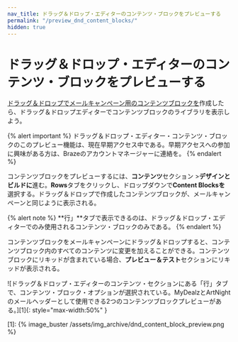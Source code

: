 ```yaml
---
nav_title: ドラッグ＆ドロップ・エディターのコンテンツ・ブロックをプレビューする
permalink: "/preview_dnd_content_blocks/"
hidden: true
---
```


# ドラッグ＆ドロップ・エディターのコンテンツ・ブロックをプレビューする

[ドラッグ＆ドロップでメールキャンペーン用のコンテンツブロックを]({{site.baseurl}}/user_guide/message_building_by_channel/email/drag_and_drop/dnd_content_blocks/)作成したら、ドラッグ＆ドロップエディターでコンテンツブロックのライブラリを表示しよう。

{% alert important %}
ドラッグ＆ドロップ・エディター・コンテンツ・ブロックのこのプレビュー機能は、現在早期アクセス中である。早期アクセスへの参加に興味がある方は、Brazeのアカウントマネージャーに連絡を。
{% endalert %}

コンテンツブロックをプレビューするには、**コンテンツ**セクション >**デザインとビルドに**進む。**Rows**タブをクリックし、ドロップダウンで**Content Blocksを**選択する。ドラッグ＆ドロップで作成したコンテンツブロックが、メールキャンペーンと同じように表示される。 

{% alert note %}
**行」**タブで表示できるのは、ドラッグ＆ドロップ・エディターでのみ使用されるコンテンツ・ブロックのみである。
{% endalert %}

コンテンツブロックをメールキャンペーンにドラッグ＆ドロップすると、コンテンツブロック内のすべてのコンテンツに変更を加えることができる。コンテンツブロックにリキッドが含まれている場合、**プレビュー＆テスト**セクションにリキッドが表示される。

![ドラッグ＆ドロップ・エディターのコンテンツ・セクションにある「行」タブで、コンテンツ・ブロック・オプションが選択されている。MyDealzとArtNightのメールヘッダーとして使用できる2つのコンテンツブロックプレビューがある。][1]{: style="max-width:50%" }


[1]: {% image_buster /assets/img_archive/dnd_content_block_preview.png %} 
